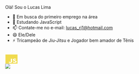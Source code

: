 Olá! Sou o Lucas Lima

- 🔭 Em busca do primeiro emprego na área
- 🌱 Estudando JavaScript
- 📫 Contate-me no e-mail: lucas_rj1@hotmail.com
- 😄 Ele/Dele
- ⚡ Tricampeão de Jiu-Jitsu e Jogador bem amador de Tênis

<div style="display: inline_block"><br>
  <img align="center" height="30" width="40" src="https://raw.githubusercontent.com/devicons/devicon/master/icons/javascript/javascript-plain.svg">
</div>

<div> 
  <a href="https://www.linkedin.com/in/enfermeiro-lucas-lima/" target="_blank"><img src="https://img.shields.io/badge/-LinkedIn-%230077B5?style=for-the-badge&logo=linkedin&logoColor=white" target="_blank"></a> 
  
</div>
  
